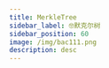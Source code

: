 ```yaml
---
title: MerkleTree
sidebar_label: 🤓默克尔树
sidebar_position: 60
image: /img/bac111.png
description: desc
---
```


